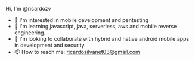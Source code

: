 Hi, I'm @ricardozv
- 👀 I'm interested in mobile development and pentesting
- 🌱 I'm learning javascript, java, serverless, aws and mobile reverse engineering.
- 💞️ I'm looking to collaborate with hybrid and native android mobile apps in development and security.
- 📫 How to reach me: ricardosilvanet03@gmail.com

<!---
ricardozv/ricardozv is a ✨ special ✨ repository because its `README.md` (this file) appears on your GitHub profile.
You can click the Preview link to take a look at your changes.
--->
